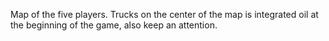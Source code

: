 Map of the five players. Trucks on the center of the map is integrated oil at the beginning of the game, also keep an attention.